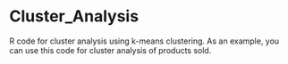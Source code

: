# Cluster_Analysis
R code for cluster analysis using k-means clustering. As an example, you can use this code for cluster analysis of products sold.
